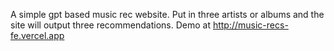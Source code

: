 A simple gpt based music rec website. Put in three artists or albums and the site will output three recommendations. Demo at http://music-recs-fe.vercel.app
